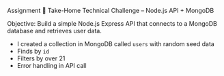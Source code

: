 Assignment
📌 Take-Home Technical Challenge – Node.js API + MongoDB

Objective:
Build a simple Node.js Express API that connects to a MongoDB database and retrieves user data.

 - I created a collection in MongoDB called `users` with random seed data
 - Finds by `id`
 - Filters by over 21
 - Error handling in API call